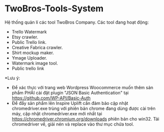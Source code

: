 # TwoBros-Tools-System
Hệ thống quản lí các tool TwoBros Company.
Các tool đang hoạt động:

 - Trello Watermark
 - Etsy crawler.
 - Public Trello link.
 - Creative Fabrica crawler.
 - Shirt mockup maker.
 - Ymage Uploader.
 - Watermark image tool.
 - Public trello link

*Lưu ý:

 - Để xác thực với trang web Wordpress Woocommerce muốn thêm sản phẩm PHẢI cài đặt plugin "JSON Basic Authentication" tại  https://github.com/WP-API/Basic-Auth
 - Để đẩy sản phẩm lên Inspire Uplift cần đảm bảo cập nhật chromedriver.exe trùng với phiên bản chrome đang dùng được cài trên máy, cập nhật chromedriver.exe mới nhất tại https://chromedriver.chromium.org/downloads phiên bản cho win32. Tải chromedriver về, giải nén và replace vào thư mục chứa tool.
